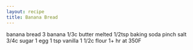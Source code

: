 ```yaml
---
layout: recipe
title: Banana Bread
---
```

banana bread
3 banana
1/3c butter melted
1/2tsp baking soda
pinch salt
3/4c sugar
1 egg
1 tsp vanilla
1 1/2c flour
1+ hr at 350F

